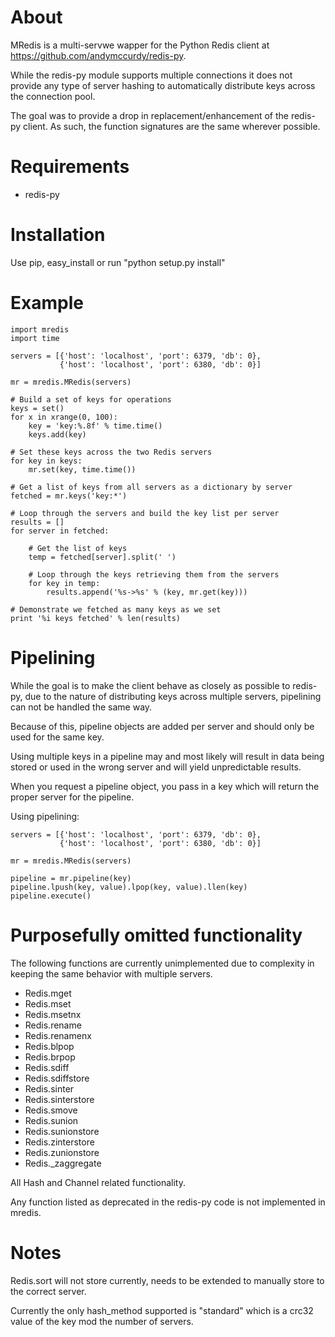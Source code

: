 About
=====

MRedis is a multi-servwe wapper for the Python Redis client at https://github.com/andymccurdy/redis-py.

While the redis-py module supports multiple connections it does not provide any type of server hashing to automatically distribute keys across the connection
pool.

The goal was to provide a drop in replacement/enhancement of the redis-py client. As such, the function signatures are the same wherever possible.

Requirements
============

* redis-py

Installation
============

Use pip, easy_install or run "python setup.py install"

Example
=======

    import mredis
    import time

    servers = [{'host': 'localhost', 'port': 6379, 'db': 0},
               {'host': 'localhost', 'port': 6380, 'db': 0}]

    mr = mredis.MRedis(servers)

    # Build a set of keys for operations
    keys = set()
    for x in xrange(0, 100):
        key = 'key:%.8f' % time.time()
        keys.add(key)

    # Set these keys across the two Redis servers
    for key in keys:
        mr.set(key, time.time())

    # Get a list of keys from all servers as a dictionary by server
    fetched = mr.keys('key:*')

    # Loop through the servers and build the key list per server
    results = []
    for server in fetched:

        # Get the list of keys
        temp = fetched[server].split(' ')

        # Loop through the keys retrieving them from the servers
        for key in temp:
            results.append('%s->%s' % (key, mr.get(key)))

    # Demonstrate we fetched as many keys as we set
    print '%i keys fetched' % len(results)

Pipelining
==========

While the goal is to make the client behave as closely as possible to redis-py, due to the nature of distributing keys across multiple servers, pipelining can
not be handled the same way.

Because of this, pipeline objects are added per server and should only be used for the same key.

Using multiple keys in a pipeline may and most likely will result in data being stored or used in the wrong server and will yield unpredictable results.

When you request a pipeline object, you pass in a key which will return the proper server for the pipeline.

Using pipelining:


    servers = [{'host': 'localhost', 'port': 6379, 'db': 0},
               {'host': 'localhost', 'port': 6380, 'db': 0}]

    mr = mredis.MRedis(servers)

    pipeline = mr.pipeline(key)
    pipeline.lpush(key, value).lpop(key, value).llen(key)
    pipeline.execute()


Purposefully omitted functionality
==================================

The following functions are currently unimplemented due to complexity in keeping the same behavior with multiple servers.

* Redis.mget
* Redis.mset
* Redis.msetnx
* Redis.rename
* Redis.renamenx
* Redis.blpop
* Redis.brpop
* Redis.sdiff
* Redis.sdiffstore
* Redis.sinter
* Redis.sinterstore
* Redis.smove
* Redis.sunion
* Redis.sunionstore
* Redis.zinterstore
* Redis.zunionstore
* Redis._zaggregate

All Hash and Channel related functionality.

Any function listed as deprecated in the redis-py code is not implemented in mredis.

Notes
=====

Redis.sort will not store currently, needs to be extended to manually store to the correct server.

Currently the only hash_method supported is "standard" which is a crc32 value of the key mod the number of servers.
